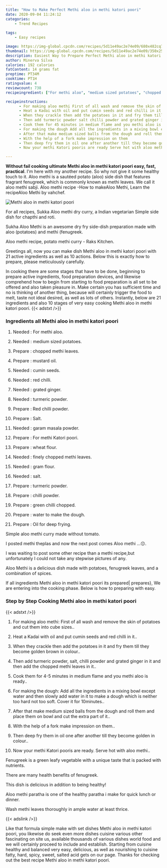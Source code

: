 ```yaml
---
title: "How to Make Perfect Methi aloo in methi katori poori"
date: 2020-09-04 11:24:12
categories:
    - Trend Recipes
    
tags:
    - Easy recipes

image: https://img-global.cpcdn.com/recipes/5d11e49ac2e74e09/680x482cq70/methi-aloo-in-methi-katori-poori-recipe-main-photo.jpg
thumbnail: https://img-global.cpcdn.com/recipes/5d11e49ac2e74e09/350x250cq70/methi-aloo-in-methi-katori-poori-recipe-main-photo.jpg
description: Easiest Way to Prepare Perfect Methi aloo in methi katori poori with 21 ingredients and 10 stages of easy cooking.
author: Minerva Silva
calories: 192 calories
fatContent: 14 grams fat
preptime: PT34M
cooktime: PT1H
ratingvalue: 4
reviewcount: 738
recipeingredient: ["For methi aloo", "medium sized potatoes", "chopped methi leaves", "mustard oil", "cumin seeds", "red chilli", "grated ginger", "turmeric powder", "Red chilli powder", "Salt", "garam masala powder", "For methi Katori poori", "wheat flour", "finely chopped methi leaves", "gram flour", "salt", "turmeric powder", "chilli powder", "green chilli chopped", "water to make the dough", "Oil for deep frying"]

recipeinstructions: 
      - For making aloo methi First of all wash and remove the skin of potatoes and cut them into cube sizes 
      - Heat a Kadai with oil and put cumin seeds and red chilli in it 
      - When they crackle then add the potatoes in it and fry them till they become golden brown in colour 
      - Then add turmeric powder salt chilli powder and grated ginger in it and then add the chopped methi leaves in it 
      - Cook them for 45 minutes in medium flame and you methi aloo is ready 
      - For making the dough Add all the ingredients in a mixing bowl except water and then slowly add water in it to make a dough which is neither too hard not too soft Cover it for 10minutes 
      - After that make medium sized balls from the dough and roll them and place them on bowl and cut the extra part of it 
      - With the help of a fork make impression on them 
      - Then deep fry them in oil one after another till they become golden in colour 
      - Now your methi Katori pooris are ready Serve hot with aloo methi

---
```




**Without fail cooking ultimate Methi aloo in methi katori poori easy, fast, practical**. I&#39;m here with my another recipe. So why not give it some healthy touch to it. Aloo methi is a sautéed potato (aloo) side dish that features fragrant fenugreek, which is commonly known as methi leaves. We call it aloo methi sabji. Aloo methi recipe -How to makeAloo Methi, Learn the recipeAloo Methi by vahchef.


![Methi aloo in methi katori poori](https://img-global.cpcdn.com/recipes/5d11e49ac2e74e09/680x482cq70/methi-aloo-in-methi-katori-poori-recipe-main-photo.jpg "Methi aloo in methi katori poori")



For all recipes, Sukka Aloo methi dry curry, a Indian vegetarian Simple side dish for chapthi and roti.

Sukha Aloo Methi is an awesome dry fry side-dish preparation made with aloo (potatoes) and methi (fenugreek.

Aloo methi recipe, potato methi curry - Raks Kitchen.


Greetings all, now you can make dish Methi aloo in methi katori poori with 21 active ingredients as well as 10 actions. Below this is exactly how to prepare, please meticulously carefully.

In cooking there are some stages that have to be done, beginning to prepare active ingredients, food preparation devices, and likewise comprehend how to begin from starting to food preparation is all set to be offered and also taken pleasure in. Make certain you has sufficient time and no is thinking of another thing, because will certainly trigger the food to melt, taste not ideal desired, as well as lots of others. Instantly, below are 21 ingredients and also 10 stages of very easy cooking Methi aloo in methi katori poori.
{{< adstxt />}}

### Ingredients all Methi aloo in methi katori poori


1. Needed  : For methi aloo.

1. Needed  : medium sized potatoes.

1. Prepare  : chopped methi leaves.

1. Prepare  : mustard oil.

1. Needed  : cumin seeds.

1. Needed  : red chilli.

1. Needed  : grated ginger.

1. Needed  : turmeric powder.

1. Prepare  : Red chilli powder.

1. Prepare  : Salt.

1. Needed  : garam masala powder.

1. Prepare  : For methi Katori poori.

1. Prepare  : wheat flour.

1. Needed  : finely chopped methi leaves.

1. Needed  : gram flour.

1. Needed  : salt.

1. Prepare  : turmeric powder.

1. Prepare  : chilli powder.

1. Prepare  : green chilli chopped.

1. Prepare  : water to make the dough.

1. Prepare  : Oil for deep frying.


Simple aloo methi curry made without tomato.

I posted methi theplas and now the next post comes Aloo methi …😗.

I was waiting to post some other recipe than a methi recipe,but unfortunately I could not take any stepwise pictures of any.

Aloo Methi is a delicious dish made with potatoes, fenugreek leaves, and a combination of spices.


If all ingredients Methi aloo in methi katori poori its prepared| prepares}, We are entering into the cooking phase. Below is how to preparing with easy.

### Step by Step Cooking Methi aloo in methi katori poori

{{< adstxt />}}


1. For making aloo methi: First of all wash and remove the skin of potatoes and cut them into cube sizes..



1. Heat a Kadai with oil and put cumin seeds and red chilli in it..



1. When they crackle then add the potatoes in it and fry them till they become golden brown in colour..



1. Then add turmeric powder, salt, chilli powder and grated ginger in it and then add the chopped methi leaves in it..



1. Cook them for 4-5 minutes in medium flame and you methi aloo is ready..



1. For making the dough: Add all the ingredients in a mixing bowl except water and then slowly add water in it to make a dough which is neither too hard not too soft. Cover it for 10minutes..



1. After that make medium sized balls from the dough and roll them and place them on bowl and cut the extra part of it..



1. With the help of a fork make impression on them..



1. Then deep fry them in oil one after another till they become golden in colour..



1. Now your methi Katori pooris are ready. Serve hot with aloo methi..




Fenugreek is a green leafy vegetable with a unique taste that is packed with nutrients.

There are many health benefits of fenugreek.

This dish is delicious in addition to being healthy!

Aloo methi paratha is one of the healthy paratha i make for quick lunch or dinner.

Wash methi leaves thoroughly in ample water at least thrice.


{{< adslink />}}

Like that formula simple make with set dishes Methi aloo in methi katori poori, you likewise do seek even more dishes cuisine various other fascinating on site us, available thousands of various dishes world food and we will certainly proceed to include and establish. Starting from cuisine healthy and balanced very easy, delicious, as well as nourishing to cuisine fatty, hard, spicy, sweet, salted acid gets on our page. Thanks for checking out the best recipe Methi aloo in methi katori poori.
